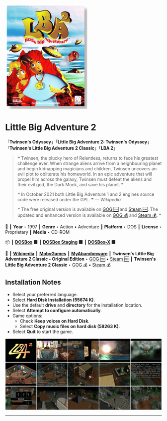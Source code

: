 ![](Thumbnail.png "application-thumbnail")

# Little Big Adventure 2

「**Twinsen's Odyssey**」「**Little Big Adventure 2: Twinsen's Odyssey**」「**Twinsen's Little Big Adventure 2 Classic**」「**LBA 2**」

> ❝ Twinsen, the plucky hero of Relentless, returns to face his greatest challenge ever. When strange aliens arrive from a neighbouring planet and begin kidnapping magicians and children, Twinsen uncovers an evil plot to obliterate his homeworld. In an epic adventure that will propel him across the galaxy, Twinsen must defeat the aliens and their evil god, the Dark Monk, and save his planet. ❞
>
> ❝ In October 2021 both Little Big Adventure 1 and 2 engines source code were released under the GPL. ❞ — *Wikipedia*
>
> ❝ The free original version is available on [GOG 🆓](https://www.gog.com/en/game/twinsens_little_big_adventure_2_classic_original_edition) and [Steam 🆓](https://store.steampowered.com/app/1857710/Twinsens_Little_Big_Adventure_2_Classic__Original_Edition/). The updated and enhanced version is available on [GOG 💰](https://www.gog.com/en/game/little_big_adventure_2) and [Steam 💰](https://store.steampowered.com/app/398000/Twinsens_Little_Big_Adventure_2_Classic/). ❞
>

📌 ┃ **Year** ‣ 1997 ┃ **Genre** ‣ Action • Adventure ┃ **Platform** ‣ DOS ┃ **License** ‣ Proprietary ┃ **Media** ‣ CD-ROM 

📦 ┃ **[DOSBox](https://www.dosbox.com/) 🟩** ┃ **[DOSBox Staging](https://dosbox-staging.github.io/) 🟩** ┃ **[DOSBox-X](https://dosbox-x.com/) 🟩** 

📎 ┃ **[Wikipedia](https://en.wikipedia.org/wiki/Little_Big_Adventure_2)** ┃ **[MobyGames](https://www.mobygames.com/game/1765/twinsens-odyssey/)** ┃ **[MyAbandonware](https://www.myabandonware.com/game/twinsen-s-odyssey-400)** ┃ **Twinsen's Little Big Adventure 2 Classic - Original Edition** ‣ [GOG 🆓](https://www.gog.com/en/game/twinsens_little_big_adventure_2_classic_original_edition) • [Steam 🆓](https://store.steampowered.com/app/1857710/Twinsens_Little_Big_Adventure_2_Classic__Original_Edition/) ┃ **Twinsen's Little Big Adventure 2 Classic** ‣ [GOG 💰](https://www.gog.com/en/game/little_big_adventure_2) • [Steam 💰](https://store.steampowered.com/app/398000/Twinsens_Little_Big_Adventure_2_Classic/) 

## Installation Notes
- Select your preferred language.
- Select **Hard Disk Installation (55674 K)**.
- Use the default **drive** and **directory** for the installation location.
- Select **Attempt to configure automatically**.
- Game options:
  - Check **Keep voices on Hard Disk**.
  - Select **Copy music files on hard disk (58263 K)**.
- Select **Quit** to start the game.

![](Montage.png "Little Big Adventure 2")

---

